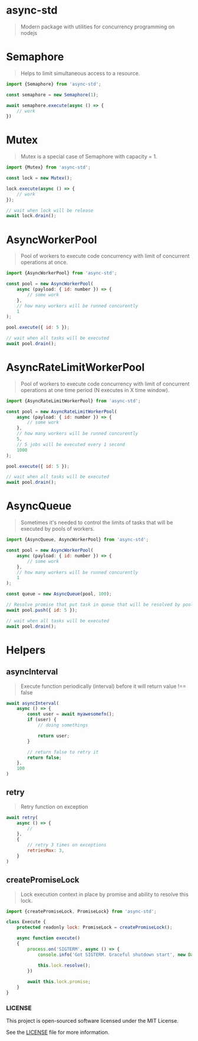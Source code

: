 async-std
=========

> Modern package with utilities for concurrency programming on nodejs 

# Semaphore

> Helps to limit simultaneous access to a resource.

```javascript
import {Semaphore} from 'async-std';

const semaphore = new Semaphore(1);

await semaphore.execute(async () => {
    // work
})
```

# Mutex

> Mutex is a special case of Semaphore with capacity = 1.

```javascript
import {Mutex} from 'async-std';

const lock = new Mutex();

lock.execute(async () => {
    // work
});

// wait when lock will be release
await lock.drain();
```

# AsyncWorkerPool

> Pool of workers to execute code concurrency with limit of concurrent operations at once.

```javascript
import {AsyncWorkerPool} from 'async-std';

const pool = new AsyncWorkerPool(
    async (payload: { id: number }) => {
        // some work
    },
    // how many workers will be runned concurently
    1
);

pool.execute({ id: 5 });

// wait when all tasks will be executed
await pool.drain();
```

# AsyncRateLimitWorkerPool

> Pool of workers to execute code concurrency with limit of concurrent operations at one time period (N executes in X time window).

```javascript
import {AsyncRateLimitWorkerPool} from 'async-std';

const pool = new AsyncRateLimitWorkerPool(
    async (payload: { id: number }) => {
        // some work
    },
    // how many workers will be runned concurently
    5,
    // 5 jobs will be executed every 1 second
    1000
);

pool.execute({ id: 5 });

// wait when all tasks will be executed
await pool.drain();
```

# AsyncQueue

> Sometimes it's needed to control the limits of tasks that will be executed by pools of workers.

```javascript
import {AsyncQueue, AsyncWorkerPool} from 'async-std';

const pool = new AsyncWorkerPool(
    async (payload: { id: number }) => {
        // some work
    },
    // how many workers will be runned concurently
    1
);

const queue = new AsyncQueue(pool, 100);

// Resolve promise that put task in queue that will be resolved by pool of workers
await pool.push({ id: 5 });

// wait when all tasks will be executed
await pool.drain();
```

# Helpers

## asyncInterval

> Execute function periodically (interval) before it will return value !== false

```javascript
await asyncInterval(
    async () => {
        const user = await myawesomefn();
        if (user) {
            // doing somethings

            return user;
        }

        // return false to retry it
        return false;
    },
    100
)
```

## retry

> Retry function on exception

```javascript
await retry(
    async () => {
        //
    },
    {
        // retry 3 times on exceptions
        retriesMax: 3,
    }
)
```

## createPromiseLock

> Lock execution context in place by promise and ability to resolve this lock.

```javascript
import {createPromiseLock, PromiseLock} from 'async-std';

class Execute {
    protected readonly lock: PromiseLock = createPromiseLock();

    async function execute()
    {
        process.on('SIGTERM', async () => {
            console.info('Got SIGTERM. Graceful shutdown start', new Date().toISOString());

            this.lock.resolve();
        })
        
        await this.lock.promise;
    }
}
```

### LICENSE

This project is open-sourced software licensed under the MIT License.

See the [LICENSE](LICENSE) file for more information.
